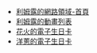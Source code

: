 <body>
    <nav>
        <ul>
            <li>
                <a href="/web/利姆露的網路領域-首頁.html">
                    利姆露的網路領域-首頁
                </a>
            </li>
            <li>
                <a href="/web/利姆露的動畫列表.html">
                    利姆露的動畫列表
                </a>
            </li>
            <li>
                <a href="/web/花火的電子生日卡.html">
                    花火的電子生日卡
                </a>
            </li>
            <li>
                <a href="/web/洋蔥的電子生日卡.html">
                    洋蔥的電子生日卡
                </a>
            </li>
        </ul>
    </nav>
</body>
